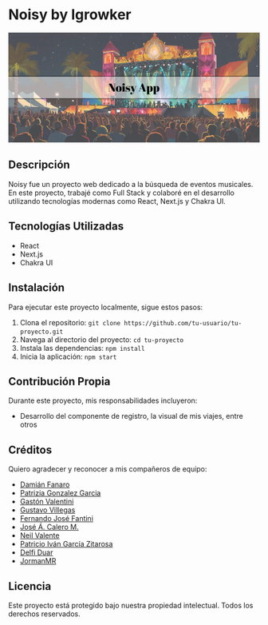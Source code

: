 # Noisy by Igrowker

![Noisy Banner](public/Noisi%20App.png)

## Descripción
Noisy fue un proyecto web dedicado a la búsqueda de eventos musicales. En este proyecto, trabajé como Full Stack y colaboré en el desarrollo utilizando tecnologías modernas como React, Next.js y Chakra UI.

## Tecnologías Utilizadas
- React
- Next.js
- Chakra UI

## Instalación
Para ejecutar este proyecto localmente, sigue estos pasos:

1. Clona el repositorio: `git clone https://github.com/tu-usuario/tu-proyecto.git`
2. Navega al directorio del proyecto: `cd tu-proyecto`
3. Instala las dependencias: `npm install`
4. Inicia la aplicación: `npm start`

## Contribución Propia
Durante este proyecto, mis responsabilidades incluyeron:
- Desarrollo del componente de registro, la visual de mis viajes, entre otros

## Créditos
Quiero agradecer y reconocer a mis compañeros de equipo:
- [Damián Fanaro](https://github.com/damianfanaro)
- [Patrizia Gonzalez Garcia](https://github.com/patrigarcia)
- [Gastón Valentini](https://github.com/Gaston-Valentini)
- [Gustavo Villegas](https://github.com/opel777)
- [Fernando José Fantini](https://github.com/Fer2313)
- [José Á. Calero M.](https://github.com/josecalerom)
- [Neil Valente](https://github.com/Neil-Valente)
- [Patricio Iván García Zitarosa](https://github.com/pgzit)
- [Delfi Duar](https://github.com/delfiduar)
- [JormanMR](https://github.com/JormanMR)

## Licencia
Este proyecto está protegido bajo nuestra propiedad intelectual. Todos los derechos reservados.
